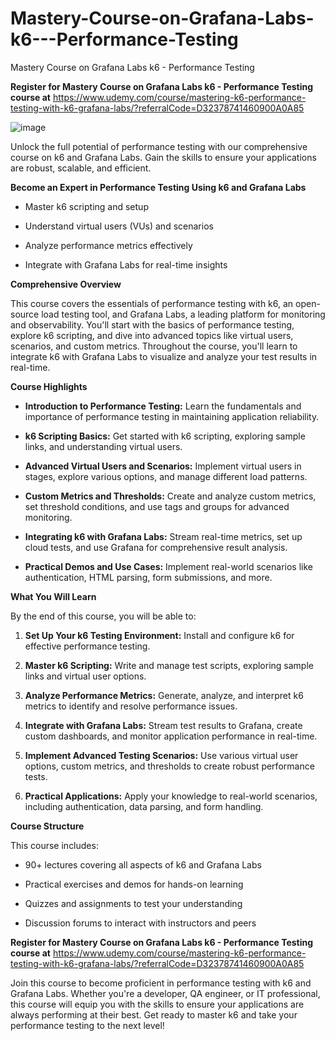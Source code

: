 # Mastery-Course-on-Grafana-Labs-k6---Performance-Testing
Mastery Course on Grafana Labs k6 - Performance Testing

**Register for Mastery Course on Grafana Labs k6 - Performance Testing course at** https://www.udemy.com/course/mastering-k6-performance-testing-with-k6-grafana-labs/?referralCode=D32378741460900A0A85

![image](https://github.com/user-attachments/assets/04f56bd5-93e1-4d16-bdeb-f671c00ed0ba)


Unlock the full potential of performance testing with our comprehensive course on k6 and Grafana Labs. Gain the skills to ensure your applications are robust, scalable, and efficient.

**Become an Expert in Performance Testing Using k6 and Grafana Labs**

-   Master k6 scripting and setup

-   Understand virtual users (VUs) and scenarios

-   Analyze performance metrics effectively

-   Integrate with Grafana Labs for real-time insights

**Comprehensive Overview**

This course covers the essentials of performance testing with k6, an open-source load testing tool, and Grafana Labs, a leading platform for monitoring and observability. You'll start with the basics of performance testing, explore k6 scripting, and dive into advanced topics like virtual users, scenarios, and custom metrics. Throughout the course, you'll learn to integrate k6 with Grafana Labs to visualize and analyze your test results in real-time.

**Course Highlights**

-   **Introduction to Performance Testing:** Learn the fundamentals and importance of performance testing in maintaining application reliability.

-   **k6 Scripting Basics:** Get started with k6 scripting, exploring sample links, and understanding virtual users.

-   **Advanced Virtual Users and Scenarios:** Implement virtual users in stages, explore various options, and manage different load patterns.

-   **Custom Metrics and Thresholds:** Create and analyze custom metrics, set threshold conditions, and use tags and groups for advanced monitoring.

-   **Integrating k6 with Grafana Labs:** Stream real-time metrics, set up cloud tests, and use Grafana for comprehensive result analysis.

-   **Practical Demos and Use Cases:** Implement real-world scenarios like authentication, HTML parsing, form submissions, and more.

**What You Will Learn**

By the end of this course, you will be able to:

1.  **Set Up Your k6 Testing Environment:** Install and configure k6 for effective performance testing.

2.  **Master k6 Scripting:** Write and manage test scripts, exploring sample links and virtual user options.

3.  **Analyze Performance Metrics:** Generate, analyze, and interpret k6 metrics to identify and resolve performance issues.

4.  **Integrate with Grafana Labs:** Stream test results to Grafana, create custom dashboards, and monitor application performance in real-time.

5.  **Implement Advanced Testing Scenarios:** Use various virtual user options, custom metrics, and thresholds to create robust performance tests.

6.  **Practical Applications:** Apply your knowledge to real-world scenarios, including authentication, data parsing, and form handling.

**Course Structure**

This course includes:

-   90+ lectures covering all aspects of k6 and Grafana Labs

-   Practical exercises and demos for hands-on learning

-   Quizzes and assignments to test your understanding

-   Discussion forums to interact with instructors and peers

**Register for Mastery Course on Grafana Labs k6 - Performance Testing course at** https://www.udemy.com/course/mastering-k6-performance-testing-with-k6-grafana-labs/?referralCode=D32378741460900A0A85

Join this course to become proficient in performance testing with k6 and Grafana Labs. Whether you're a developer, QA engineer, or IT professional, this course will equip you with the skills to ensure your applications are always performing at their best. Get ready to master k6 and take your performance testing to the next level!
